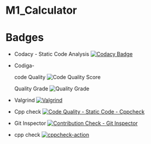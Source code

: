 # M1_Calculator
# Badges







* Codacy - Static Code Analysis
  [![Codacy Badge](https://app.codacy.com/project/badge/Grade/223507273c704f20a5e43e0885dd61f2)](https://www.codacy.com/gh/AskinPrem/M1_Calculator/dashboard?utm_source=github.com&amp;utm_medium=referral&amp;utm_content=AskinPrem/M1_Calculator&amp;utm_campaign=Badge_Grade)





* Codiga-
     
     
    code Quality ![Code Quality Score]( https://api.codiga.io/project/32529/score/svg )
      
    Quality Grade ![Quality Grade]( https://api.codiga.io/project/32529/status/svg )
      
 
 
 * Valgrind
  [![Valgrind](https://github.com/AskinPrem/M1_Calculator/actions/workflows/valgrind.yml/badge.svg)](https://github.com/AskinPrem/M1_Calculator/actions/workflows/valgrind.yml)

 * Cpp check 
  [![Code Quality - Static Code - Cppcheck](https://github.com/AskinPrem/M1_Calculator/actions/workflows/cppcheck.yml/badge.svg)](https://github.com/AskinPrem/M1_Calculator/actions/workflows/cppcheck.yml)       

 * Git Inspector
[![Contribution Check - Git Inspector](https://github.com/AskinPrem/M1_Calculator/actions/workflows/gitinspector.yml/badge.svg)](https://github.com/AskinPrem/M1_Calculator/actions/workflows/gitinspector.yml)

 * cpp check
[![cppcheck-action](https://github.com/AskinPrem/M1_Calculator/actions/workflows/c-cpp.yml/badge.svg)](https://github.com/AskinPrem/M1_Calculator/actions/workflows/c-cpp.yml)
